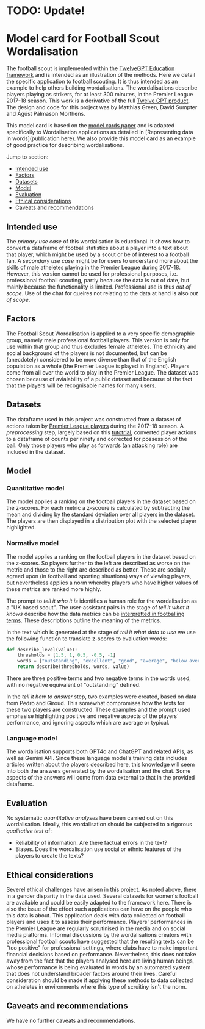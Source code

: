 # TODO: Update!
# Model card for Football Scout Wordalisation

The football scout is implemented within the [TwelveGPT Education framework](https://github.com/soccermatics/twelve-gpt-educational) and
is intended as an illustration of the methods. Here we detail the specific application to football scouting. It is thus intended as an example to help others building wordalisations. The wordalisations describe players playing as strikers, for at least 300 minutes, in the Premier League 2017-18 season. This work is a derivative of the full [Twelve GPT product](https://twelve.football). The design and code for this project was by Matthias Green, David Sumpter and Ágúst Pálmason Morthens. 

This model card is based on the [model cards paper](https://arxiv.org/abs/1810.03993) and is adapted specifically to Wordalisation applications as detailed in [Representing data in words](publication here). We also provide this model card as an example of 
good practice for describing wordalisations.

Jump to section:

- [Intended use](#intended-use)
- [Factors](#factors)
- [Datasets](#dataset)
- [Model](#model)
- [Evaluation](#evaluation)
- [Ethical considerations](#ethical-considerations)
- [Caveats and recommendations](#caveats-and-recommendations)

## Intended use

The *primary use case* of this wordalisation is eductional. It shows how to convert a dataframe of football statistics about a player into a text about that player, which might be used by a scout or be of interest to a football fan. A *secondary use case* might be for users to understand more about the skills of male atheletes playing in the Premier League during 2017-18. However, this version cannot be used for professional purposes, i.e. professional football scouting, partly because the data is out of date, but mainly because the functionality is limited. Professional use is thus *out of scope*. Use of the chat for queires not relating to the data at hand is also *out of scope*. 

## Factors

The Football Scout Wordalisation is applied to a very specific demographic group, namely male professional football players. This version is only for use within that group and thus excludes female atheletes. The ethnicity and social background of the players is not documented, but can be (anecdotely) considered to be more diverse than that of the English population as a whole (the Premier League is played in England). Players come from all over the world to play in the Premier League. The dataset was chosen because of avialability of a public dataset and because of the fact that the players will be recognisable names for many users. 

## Datasets

The dataframe used in this project was constructed from a dataset of actions taken by [Premier League players](https://figshare.com/collections/Soccer_match_event_dataset/4415000/2) during the 2017-18 season. A *preprocessing* step, largely based on this [tutotrial](https://soccermatics.readthedocs.io/en/latest/lesson3/ScoutingPlayers.html), converted player actions to a dataframe of counts per ninety and corrected for possession of the ball. Only those players who play as forwards (an attacking role) are included in the dataset.

## Model

### Quantitative model

The model applies a ranking on the football players in the dataset based on the z-scores. For each metric a z-scoure is calculated by 
subtracting the mean and dividing by the standard deviation over all players in the dataset. The players are then displayed in a distribution
plot with the selected player highlighted. 

### Normative model

The model applies a ranking on the football players in the dataset based on the z-scores. So players further to the left are described as worse on the metric and those to the right are described as better. These are socially agreed upon (in football and sporting situations) ways of viewing players, but nevertheless applies a norm whereby players who have higher values of these metrics are ranked more highly. 

The prompt to *tell it who it is* identifies a human role for the wordalisation as a "UK based scout". The user-assistant pairs in the stage of *tell it what it knows* describe how the data metrics can be [interpretted in footballing terms](https://github.com/soccermatics/twelve-gpt-educational/blob/main/data/describe/Forward.xlsx). These descriptions outline the meaning of the metrics.

In the text which is generated at the stage of *tell it what data to use* we use the following function to translate z-scores to evaluation words:
```python
def describe_level(value):
    thresholds = [1.5, 1, 0.5, -0.5, -1]
    words = ["outstanding", "excellent", "good", "average", "below average", "poor"]
    return describe(thresholds, words, value)
```
There are three positive terms and two negative terms in the words used, with no negative equivalent of "outstanding" defined. 

In the *tell it how to answer* step, two examples were created, based on data from Pedro and Giroud. This somewhat compromises how the texts for these two players are constructed. These examples and the prompt used emphasise highlighting positive and negative aspects of the players' performance, and ignoring aspects which are average or typical.

### Language model

The wordalisation supports both GPT4o and ChatGPT and related APIs, as well as Gemini API. Since these language model's training data includes articles written about the players described here, this knowledge will seem into both the answers generated by the wordalisation and the chat. Some aspects of the answers will come from data external to that in the provided dataframe.

## Evaluation

No systematic *quantitative analyses* have been carried out on this wordalisation. Ideally, this wordalisation should be subjected to a rigorous *qualitative test* of:
- Reliability of information. Are there factual errors in the text?
- Biases. Does the wordalisation use social or ethnic features of the players to create the texts?

## Ethical considerations

Severel ethical challenges have arisen in this project. As noted above, there in a gender disparity in the data used. Several datasets for women's football are available and could be easily adapted to the framework here. There is also the issue of the effect such applications can have on the people who this data is about. This application deals with data collected on football players and uses it to assess their performance. Players' performances in the Premier League are regularly scrutinised in the media and on social media platforms. Informal discussions by the wordalisations creators with professional football scouts have suggested that the resulting texts can be "too positive" for professional settings, where clubs have to make important financial decisions based on performance. Nevertheless, this does not take away from the fact that the players analysed here are living human beings, whose performance is being evaluated in words by an automated system that does not understand broader factors around their lives. Careful consideration should be made if applying these methods to data collected on atheletes in environments where this type of scruitiny isn't the norm.

## Caveats and recommendations

We have no further caveats and recommendations.

